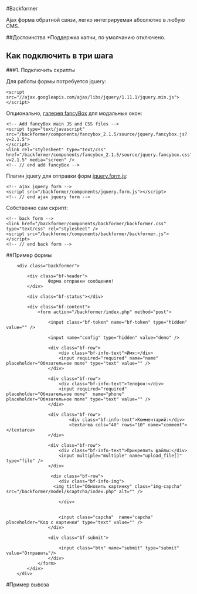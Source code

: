 #Backformer

Ajax форма обратной связи, легко интегрируемая абсолютно в любую CMS.

##Достоинства
*Поддержка капчи, по умолчанию отключено.

## Как подключить в три шага

###1. Подключить скрипты

Для работы формы потребуется jquery:

    <script src="//ajax.googleapis.com/ajax/libs/jquery/1.11.1/jquery.min.js"></script>
 
Опционально, [галерея fancyBox](https://github.com/fancyapps/fancyBox) для модальных окон:

    <!-- Add fancyBox main JS and CSS files -->
    <script type="text/javascript" src="/backformer/components/fancybox_2.1.5/source/jquery.fancybox.js?v=2.1.5">
    </script>
    <link rel="stylesheet" type="text/css" href="/backformer/components/fancybox_2.1.5/source/jquery.fancybox.css?v=2.1.5" media="screen" />
    <!-- // end add fancyBox -->

Плагин jquery для отправки форм [jquery.form.js](https://github.com/malsup/form):

    <!-- ajax jquery form -->
    <script src="/backformer/components/jquery.form.js"></script>
    <!-- // end ajax jquery form -->

Собственно сам скрипт:

    <!-- back form -->
    <link href="/backformer/components/backformer/backformer.css" type="text/css" rel="stylesheet" />
    <script src="/backformer/components/backformer/backformer.js"></script>
    <!-- // end back form -->

##Пример формы

        <div class="backformer">
                
            <div class="bf-header">
                    Форма отправки сообщения!
            </div>

            <div class="bf-status"></div>  

            <div class="bf-content">
                <form action="/backformer/index.php" method="post">

                    <input class="bf-token" name="bf-token" type="hidden" value="" /> 

                    <input name="config" type="hidden" value="demo" />

                    <div class="bf-row">
                        <div class="bf-info-text">Имя:</div>
                        <input required="required" name="name" placeholder="Обязательное поле" type="text" value="" />
                    </div>

                    <div class="bf-row">
                        <div class="bf-info-text">Телефон:</div>
                        <input required="required" placeholder="Обязательное поле"  name="phone" placeholder="Обязательное поле" type="text" value="" />
                    </div>
                    
                    <div class="bf-row">
                            <div class="bf-info-text">Комментарий:</div>
                            <textarea cols="40" rows="10" name="comment"></textarea>
                    </div>

                    <div class="bf-row">
                        <div class="bf-info-text">Прикрепить файлы:</div>
                        <input multiple="multiple" name="upload_file[]" type="file" />
                    </div>

                     <div class="bf-row">
                        <div class="bf-info-img"> 
                      <img title="Обновить картинку" class="img-capcha" src="/backformer/model/kcaptcha/index.php" alt="" />

                        </div>

                      
                        <input class="capcha"  name="capcha" placeholder="Код с картинки" type="text" value="" />
                    </div>
                        
                    <div class="bf-submit">
                             
                        <input class="btn" name="submit" type="submit" value="Отправить"/>
                    </div>
                </form>
            </div>
        </div>

#Пример вывоза 
